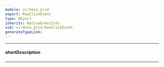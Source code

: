 ```yaml
---
module: ui/data_grid
export: RowClickEvent
type: Object
inherits: NativeEventInfo
uid: ui/data_grid:RowClickEvent
generateTypeLink: 
---
```

---
##### shortDescription
<!-- Description goes here -->

---
<!-- Description goes here -->